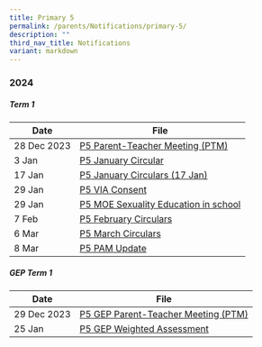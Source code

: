 ```yaml
---
title: Primary 5
permalink: /parents/Notifications/primary-5/
description: ""
third_nav_title: Notifications
variant: markdown
---
```

### **2024**

##### Term 1

| Date| File | 
| -------- | -------- |
|28 Dec 2023|[P5 Parent-Teacher Meeting (PTM)](/files/Notification%202024/P5/RGPS_N24_P5_001.pdf)|
|3 Jan|[P5 January Circular](/files/Notification%202024/P5/RGPS_N24_P5_002_P5_January_Circulars.pdf)|
|17 Jan|[P5 January Circulars (17 Jan)](/files/Notification%202024/P5/RGPS_N24_P5_008_P5_January_Circulars__17_January_.pdf)|
|29 Jan|[P5 VIA Consent](/files/Notification%202024/P5/P5_VIA_Consent_Form__RGPS_N24_P5_006_.pdf)|
|29 Jan|[P5 MOE Sexuality Education in school](/files/Notification%202024/P5/P5_PG_2024__RGPS_N24_P5_005_.pdf)|
|7 Feb|[P5 February Circulars](/files/Notification%202024/P5/RGPS_N24_P5_009_P5_February_Circulars.pdf)|
|6 Mar|[P5 March Circulars](/files/Notification%202024/P5/P5__March_Circulars.pdf)|
|8 Mar|[P5 PAM Update](/files/Notification%202024/P5/Term_1_P5_PAM_update_2024.pdf)

##### GEP Term 1

| Date| File | 
| -------- | -------- |
|29 Dec 2023|[P5 GEP Parent-Teacher Meeting (PTM)](/files/Notification%202024/P5%20GEP/RGPS_P5_GEP_N24_002.pdf)|
|25 Jan|[P5 GEP Weighted Assessment](/files/Notification%202024/P5%20GEP/RGPS_N24_P5_GEP_009_2024_Primary_5_GEP_Weighted_Assessment_Schedule.pdf)|